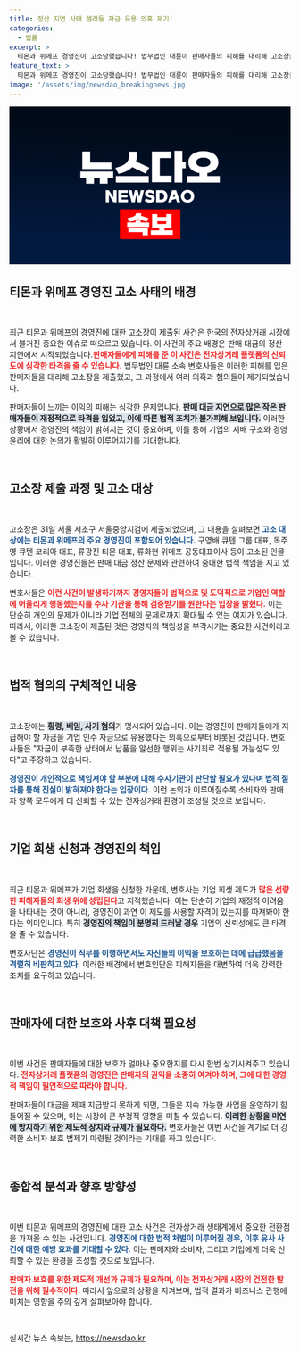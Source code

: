 ```yaml
---
title: 정산 지연 사태 셀러들 자금 유용 의혹 제기!
categories:
  - 법률
excerpt: >
  티몬과 위메프 경영진이 고소당했습니다! 법무법인 대륜이 판매자들의 피해를 대리해 고소장을 제출하며, 횡령과 사기 혐의가 제기됐습니다. 경영진의 책임이 어떻게 밝혀질지 주목됩니다.
feature_text: >
  티몬과 위메프 경영진이 고소당했습니다! 법무법인 대륜이 판매자들의 피해를 대리해 고소장을 제출하며, 횡령과 사기 혐의가 제기됐습니다. 경영진의 책임이 어떻게 밝혀질지 주목됩니다.
image: '/assets/img/newsdao_breakingnews.jpg'
---
```


<p><img src="/assets/img/newsdao_breakingnews.jpg" alt="flaretime 속보" /></p>

<h2 data-ke-size="size26">티몬과 위메프 경영진 고소 사태의 배경</h2>

<p data-ke-size="size16">&nbsp;</p>

<p>최근 티몬과 위메프의 경영진에 대한 고소장이 제출된 사건은 한국의 전자상거래 시장에서 불거진 중요한 이슈로 떠오르고 있습니다. 이 사건의 주요 배경은 판매 대금의 정산 지연에서 시작되었습니다.<b><span style="color: #ee2323;">판매자들에게 피해를 준 이 사건은 전자상거래 플랫폼의 신뢰도에 심각한 타격을 줄 수 있습니다.</span></b> 법무법인 대륜 소속 변호사들은 이러한 피해를 입은 판매자들을 대리해 고소장을 제출했고, 그 과정에서 여러 의혹과 혐의들이 제기되었습니다.</p>

<p>판매자들이 느끼는 이익의 피해는 심각한 문제입니다.  <b><span style="background-color: #21538527;">판매 대금 지연으로 많은 작은 판매자들이 재정적으로 타격을 입었고, 이에 따른 법적 조치가 불가피해 보입니다.</span></b> 이러한 상황에서 경영진의 책임이 밝혀지는 것이 중요하며, 이를 통해 기업의 지배 구조와 경영 윤리에 대한 논의가 활발히 이루어지기를 기대합니다.</p>

<p data-ke-size="size16">&nbsp;</p>

<h2 data-ke-size="size26">고소장 제출 과정 및 고소 대상</h2>

<p data-ke-size="size16">&nbsp;</p>

<p>고소장은 31일 서울 서초구 서울중앙지검에 제출되었으며, 그 내용을 살펴보면 <b><span style="color: #1a5490;">고소 대상에는 티몬과 위메프의 주요 경영진이 포함되어 있습니다.</span></b> 구영배 큐텐 그룹 대표, 목주영 큐텐 코리아 대표, 류광진 티몬 대표, 류화현 위메프 공동대표이사 등이 고소된 인물입니다. 이러한 경영진들은 판매 대금 정산 문제와 관련하여 중대한 법적 책임을 지고 있습니다.</p>

<p>변호사들은 <b><span style="color: #ee2323;">이런 사건이 발생하기까지 경영자들이 법적으로 및 도덕적으로 기업인 역할에 어울리게 행동했는지를 수사 기관을 통해 검증받기를 원한다는 입장을 밝혔다.</span></b> 이는 단순히 개인의 문제가 아니라 기업 전체의 문제로까지 확대될 수 있는 여지가 있습니다. 따라서, 이러한 고소장이 제출된 것은 경영자의 책임성을 부각시키는 중요한 사건이라고 볼 수 있습니다.</p>

<p data-ke-size="size16">&nbsp;</p>

<h2 data-ke-size="size26">법적 혐의의 구체적인 내용</h2>

<p data-ke-size="size16">&nbsp;</p>

<p>고소장에는 <b><span style="background-color: #21538527;">횡령, 배임, 사기 혐의</span></b>가 명시되어 있습니다. 이는 경영진이 판매자들에게 지급해야 할 자금을 기업 인수 자금으로 유용했다는 의혹으로부터 비롯된 것입니다. 변호사들은 "자금이 부족한 상태에서 납품을 알선한 행위는 사기죄로 적용될 가능성도 있다"고 주장하고 있습니다.</p>

<p><b><span style="color: #1a5490;">경영진이 개인적으로 책임져야 할 부분에 대해 수사기관이 판단할 필요가 있다며 법적 절차를 통해 진실이 밝혀져야 한다는 입장이다.</span></b> 이런 논의가 이루어질수록 소비자와 판매자 양쪽 모두에게 더 신뢰할 수 있는 전자상거래 환경이 조성될 것으로 보입니다.</p>

<p data-ke-size="size16">&nbsp;</p>

<h2 data-ke-size="size26">기업 회생 신청과 경영진의 책임</h2>

<p data-ke-size="size16">&nbsp;</p>

<p>최근 티몬과 위메프가 기업 회생을 신청한 가운데, 변호사는 기업 회생 제도가 <b><span style="color: #ee2323;">많은 선량한 피해자들의 희생 위에 성립된다</span></b>고 지적했습니다. 이는 단순히 기업의 재정적 어려움을 나타내는 것이 아니라, 경영진이 과연 이 제도를 사용할 자격이 있는지를 따져봐야 한다는 의미입니다. 특히 <b><span style="background-color: #21538527;">경영진의 책임이 분명히 드러날 경우</span></b> 기업의 신뢰성에도 큰 타격을 줄 수 있습니다.</p>

<p>변호사단은 <b><span style="color: #1a5490;">경영진이 직무를 이행하면서도 자신들의 이익을 보호하는 데에 급급했음을 격렬히 비판하고 있다.</span></b> 이러한 배경에서 변호인단은 피해자들을 대변하여 더욱 강력한 조치를 요구하고 있습니다.</p>

<p data-ke-size="size16">&nbsp;</p>

<h2 data-ke-size="size26">판매자에 대한 보호와 사후 대책 필요성</h2>

<p data-ke-size="size16">&nbsp;</p>

<p>이번 사건은 판매자들에 대한 보호가 얼마나 중요한지를 다시 한번 상기시켜주고 있습니다. <b><span style="color: #ee2323;">전자상거래 플랫폼의 경영진은 판매자의 권익을 소중히 여겨야 하며, 그에 대한 경영적 책임이 필연적으로 따라야 합니다.</span></b></p>

<p>판매자들이 대금을 제때 지급받지 못하게 되면, 그들은 지속 가능한 사업을 운영하기 힘들어질 수 있으며, 이는 시장에 큰 부정적 영향을 미칠 수 있습니다. <b><span style="background-color: #21538527;">이러한 상황을 미연에 방지하기 위한 제도적 장치와 규제가 필요하다.</span></b> 변호사들은 이번 사건을 계기로 더 강력한 소비자 보호 법제가 마련될 것이라는 기대를 하고 있습니다.</p>

<p data-ke-size="size16">&nbsp;</p>

<h2 data-ke-size="size26">종합적 분석과 향후 방향성</h2>

<p data-ke-size="size16">&nbsp;</p>

<p>이번 티몬과 위메프의 경영진에 대한 고소 사건은 전자상거래 생태계에서 중요한 전환점을 가져올 수 있는 사건입니다. <b><span style="color: #1a5490;">경영진에 대한 법적 처벌이 이루어질 경우, 이후 유사 사건에 대한 예방 효과를 기대할 수 있다.</span></b> 이는 판매자와 소비자, 그리고 기업에게 더욱 신뢰할 수 있는 환경을 조성할 것으로 보입니다.</p>

<p><b><span style="color: #ee2323;">판매자 보호를 위한 제도적 개선과 규제가 필요하며, 이는 전자상거래 시장의 건전한 발전을 위해 필수적이다.</span></b> 따라서 앞으로의 상황을 지켜보며, 법적 결과가 비즈니스 관행에 미치는 영향을 주의 깊게 살펴보아야 합니다.</p>

<p data-ke-size="size16">&nbsp;</p>
실시간 뉴스 속보는, <a href="https://newsdao.kr" rel="dofollow">https://newsdao.kr</a>


